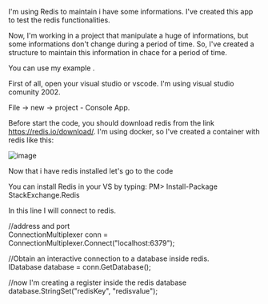 I'm using Redis to maintain i have some informations. I've created this app to test the redis functionalities.

Now, I'm working in a project that manipulate a huge of informations, but some informations don't change during a period of time.
So, I've created a structure to maintain this information in chace for a period of time.

You can use my example .

First of all, open your visual studio or vscode. I'm using visual studio comunity 2002.

File ->  new -> project - Console App.

Before start the code, you should download redis from the link https://redis.io/download/. I'm using docker, so I've created a container with redis like this:

![image](https://user-images.githubusercontent.com/2035948/220613418-fe8e88a2-3e90-4939-8e14-c9a6f2717663.png)


Now that i have redis installed let's go to the code

You can install Redis in your VS by typing:
PM> Install-Package StackExchange.Redis

In this line I will connect to redis.

//address and port </br>
ConnectionMultiplexer conn = ConnectionMultiplexer.Connect("localhost:6379");

//Obtain an interactive connection to a database inside redis.<br>
IDatabase database = conn.GetDatabase();

//now I'm creating a register inside the redis database <br>
database.StringSet("redisKey", "redisvalue");
